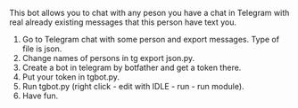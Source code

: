 This bot allows you to chat with any peson you have a chat in Telegram with real already existing messages that this person have text you.

1. Go to Telegram chat with some person and export messages. Type of file is json.
2. Change names of persons in tg export json.py.
3. Create a bot in telegram by botfather and get a token there.
4. Put your token in tgbot.py.
5. Run tgbot.py (right click - edit with IDLE - run - run module).
6. Have fun.
